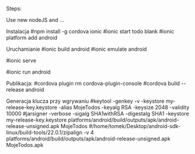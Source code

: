 
Steps:

Use new nodeJS
and ...

Instalacja
#npm install -g cordova ionic
#ionic start todo blank
#ionic platform add android

Uruchamianie
#ionic build android
#ionic emulate android

#ionic serve 

#ionic run android

Publikacja:
#cordova plugin rm cordova-plugin-console
#cordova build --release android

Generacja klucza przy wgrywaniu
#keytool -genkey -v -keystore my-release-key.keystore -alias MojeTodos -keyalg RSA -keysize 2048 -validity 10000
#jarsigner -verbose -sigalg SHA1withRSA -digestalg SHA1 -keystore my-release-key.keystore platforms/android/build/outputs/apk/android-release-unsigned.apk MojeTodos
#/home/tomek/Desktop/android-sdk-linux/build-tools/22.0.1/zipalign -v 4 platforms/android/build/outputs/apk/android-release-unsigned.apk MojeTodos.apk
